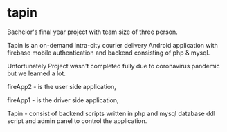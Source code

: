 # tapin
Bachelor's final year project with team size of three person. 

Tapin is an on-demand intra-city courier delivery Android application with firebase mobile authentication and backend consisting of php & mysql.

Unfortunately Project wasn't completed fully due to coronavirus pandemic but we learned a lot. 

fireApp2 - is the user side application, 

fireApp1 - is the driver side application, 

Tapin - consist of backend scripts written in php and mysql database ddl script and admin panel to control the application.
